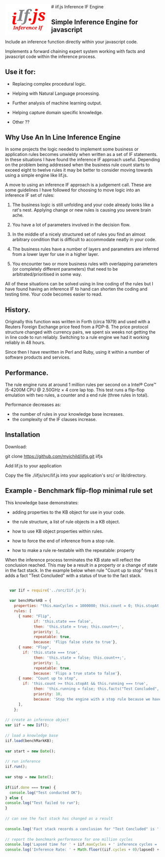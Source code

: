 <img align="left" src="docs/logo.png" height = "100px" width = "150px">
# iif.js Inference IF Engine

## Simple Inference Engine for javascript

Include an inference function directly within your javascript code.

Implements a forward chaining expert system working with facts and
javascript code within the inference process.

## Use it for:

- Replacing complex procedural logic.

- Helping with Natural Language processing.

- Further analysis of machine learning output.

- Helping capture domain specific knowledge.

- Other ??

## Why Use An In Line Inference Engine

In some projects the logic needed to implement some business or application
rules becomes unwieldy when written as a set of IF statements. In these
situations I have found the inference IF approach useful. Depending on the
problem being addressed when the business rule count starts to exceed eight to
twelve rules it may be better to consider moving towards using a simple
engine like Iif.js.

A move to using an inference IF approach is a judgement call. These are some guidelines I have followed for choosing to move logic into
an inference IF set of rules:

1. The business logic is still unfolding and your code already looks
like a rat's nest. Applying change or new rules is causing you severe brain
ache.

2. You have a lot of parameters involved in the decision flow.

3. In the middle of a nicely structured set of rules you find an almost
arbitrary condition that is difficult to accommodate neatly in your code.

4. The business rules have a number of layers and parameters are inferred from
a lower layer for use in a higher layer.

5. You encounter two or more business rules with overlapping parameters (or completely different parameters) that need to be arbitrated/prioritised in some
 way.

All of these situations can be solved using in line coding of the rules but I
have found having an inference IF to hand can shorten the coding and testing
time. Your code becomes easier to read.

## History.

Originally this function was written in Forth (circa 1979) and used with a
Reuters Foreign Exchange price feed from a PDP-8. The price protocol structure changed with currency pairs, we spent six weeks not getting the in line code to
run reliably. Switching to a rule engine we had it working reliably in 48 hours.

Since then I have rewritten in Perl and Ruby, using it within a number of
software products and services.

## Performance.

The rule engine runs at around 1 million rules per second on a Intel® Core™ i5-4200M CPU @ 2.50GHz × 4 core lap top. This test runs a flip-flop emulation
with two rules, a counter and a end rule (three rules in total).

Performance decreases as:
- the number of rules in your knowledge base increases.
- the complexity of the IF clauses increase.

## Installation

Download:

git clone https://github.com/myichild/iifjs.git iifjs

Add Iif.js to your application

Copy the file ./iifjs/src/Iif.js into your application's src/ or lib/directory.

## Example - Benchmark flip-flop minimal rule set

This knowledge base demonstrates:

- adding properties to the KB object for use in your code.

- the rule structure, a list of rule objects in a KB object.

- how to use KB object properties within rules.

- how to force the end of inference from a stop rule.

- how to make a rule re-testable with the repeatable: property 

When the inference process terminates the KB state will reflect the conclusion
reached. This may be a result in a property or a change of state in the 
fact stack. In the example below when rule "Count up to stop" fires it adds
a fact "Test Concluded" with a status of true to the fact stack.

```javascript

  var Iif = require('../src/Iif.js');

  var benchMarkKB = {
    properties: "this.maxCycles = 1000000; this.count = 0; this.stopAt = this.maxCycles; this.state = false;",
    rules: [
      { name: "Flip",
             if: 'this.state === false',
             then: 'this.state = true; this.count++;',
             priority: 1,
             repeatable: true,
             because: 'Flips false state to true'},
      { name: "Flop",
        if: 'this.state === true',
             then: 'this.state = false; this.count++;',
             priority: 1,
             repeatable: true,
             because: 'Flips a true state to false'},
      { name: "Count up to stop",
        if: 'this.count >= this.stopAt && this.running === true',
             then: 'this.running = false; this.facts("Test Concluded", true);',
             priority: 10,
             because: 'Stop the engine with a stop rule because we have repeatable rules'}
      ],
    };

// create an inference object
var iif = new Iif(); 

// load a knowledge base
iif.load(benchMarkKB);

var start = new Date();

// run inference
iif.run();

var stop = new Date();

if(iif.done === true) {
  console.log("Test conducted OK");
} else {
console.log("Test failed to run");
}

// can see the fact stack has changed as a result

console.log('Fact stack records a conclusion for "Test Concluded" is ' + iif.facts("Test Concluded"))

// report the benchmark performance for one million cycles
console.log('Lapsed time for ' + iif.maxCycles + ' inference cycles = ' + lapsed + ' seconds.');
console.log('Inference Rate: ' + Math.floor((iif.cycles + 0)/lapsed) + ' rules per second.');

```
